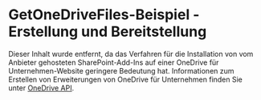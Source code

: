 
# GetOneDriveFiles-Beispiel - Erstellung und Bereitstellung

Dieser Inhalt wurde entfernt, da das Verfahren für die Installation von vom Anbieter gehosteten SharePoint-Add-Ins auf einer OneDrive für Unternehmen-Website geringere Bedeutung hat. Informationen zum Erstellen von Erweiterungen von OneDrive für Unternehmen finden Sie unter  [OneDrive API](https://dev.onedrive.com/).
  
    
    

